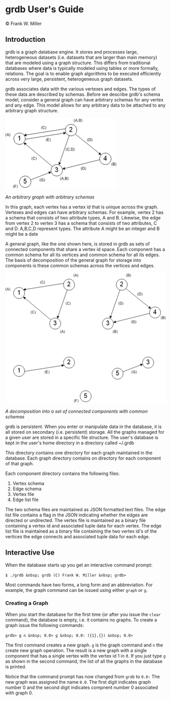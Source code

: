 grdb User's Guide
===================

&#169; Frank W. Miller

Introduction
------------

grdb is a graph database engine.  It stores and processes large,
heterogeneous datasets (i.e. datasets that are larger than main memory)
that are modeled using a graph structure.  This differs from traditional
databases where data is typically modeled using tables or more formally,
relations.  The goal is to enable graph algorithms to be executed
efficiently across very large, persistent, heterogeneous graph datasets.

grdb associates data with the various vertexes and edges.  The types of
these data are described by schemas.  Before we describe grdb's schema
model, consider a general graph can have arbitrary schemas for any vertex
and any edge.  This model allows for any arbitrary data to be attached to
any arbitrary graph structure.

![alt text](https://github.com/fwmiller/pygrdb/blob/master/doc/images/general_graph.png "General Graph")

*An arbitrary graph with arbitrary schemas*

In this graph, each vertex has a vertex id that is unique across the graph.
Vertexes and edges can have arbitrary schemas.  For example, vertex 2 has
a schema that consists of two attribute types, A and B.  Likewise, the edge
from vertex 2 to vertex 3 has a schema that consists of two attributes,
C and D.  A,B,C,D represent types.  The attribute A might be an integer
and B might be a date

A general graph, like the one shown here, is stored in grdb as sets of
connected components that share a vertex id space.  Each component has
a common schema for all its vertices and common schema for all its edges.
The basis of decomposition of the general graph for storage into components
is these common schemas across the vertices and edges.

![alt text](https://github.com/fwmiller/pygrdb/blob/master/doc/images/decomposed_graph.png "Decomposed Graph")

*A decomposition into a set of connected components with common schemas*

grdb is persistent.  When you enter or manipulate data in the database,
it is all stored on secondary (i.e. persistent) storage.  All the graphs
managed for a given user are stored in a specific file structure.
The user's database is kept in the user's home directory in a directory
called ~/.grdb

This directory contains one directory for each graph maintained in the
database.  Each graph directory contains on directory for each component
of that graph.

Each component directory contains the following files:
1. Vertex schema
2. Edge schema
3. Vertex file
4. Edge list file

The two schema files are maintained as JSON formatted text files.  The
edge list file contains a flag in the JSON indicating whether the edges
are directed or undirected.  The vertex file is maintained as a binary
file containing a vertex id and associated tuple data for each vertex.
The edge list file is maintained as a binary file containing the two vertex
id's of the vertices the edge connects and associated tuple data for each
edge.

Interactive Use
---------------

When the database starts up you get an interactive command prompt:

``
$ ./grdb &nbsp;
grdb (C) Frank W. Miller &nbsp;
grdb>
``

Most commands have two forms, a long form and an abbreviation.  For example,
the graph command can be issued using either ``graph`` or ``g``.


### Creating a Graph

When you start the database for the first time (or after you issue the
``clear`` command), the database is empty, i.e. it contains no graphs.  To
create a graph issue the following commands:

``
grdb> g n &nbsp;
0.0> g &nbsp;
0.0: ({1},{}) &nbsp;
0.0>
``

The first command creates a new graph.  ``g`` is the graph command and ``n``
the create new graph operation.  The result is a new graph with a single
component that has a single vertex with the vertex id 1 in it.  If you
just type ``g`` as shown in the second command, the list of all the graphs
in the database is printed.

Notice that the command prompt has now changed from ``grdb`` to ``0.0:``
The new graph was assigned the name ``0.0``.  The first digit indicates
graph number 0 and the second digit indicates compnent number 0 associated
with graph 0.
